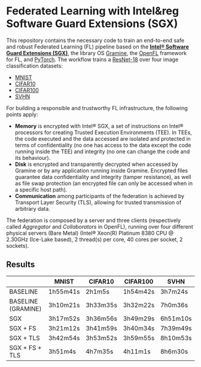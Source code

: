 # Federated Learning with Intel&reg Software Guard Extensions (SGX)

This repository contains the necessary code to train an end-to-end safe and robust Federated Learning (FL) pipeline based on the [**Intel&reg; Software Guard Extensions (SGX)**](https://www.intel.com/content/www/us/en/architecture-and-technology/software-guard-extensions.html), the library OS [Gramine](https://gramineproject.io/), the [OpenFL](https://openfl.readthedocs.io/en/latest/index.html) framework for FL, and [PyTorch](https://pytorch.org/). The workflow trains a [ResNet-18](https://pytorch.org/vision/main/models/generated/torchvision.models.resnet18.html) over four image classification datasets:
- [MNIST](http://yann.lecun.com/exdb/mnist/)
- [CIFAR10](https://www.cs.toronto.edu/~kriz/cifar.html)
- [CIFAR100](https://www.cs.toronto.edu/~kriz/cifar.html)
- [SVHN](http://ufldl.stanford.edu/housenumbers/)

For building a responsible and trustworthy FL infrastructure, the following points apply:
- **Memory** is encrypted with Intel&reg; SGX, a set of instructions on Intel&reg; processors for creating Trusted Execution Environments (TEE). In TEEs, the code executed and the data accessed are isolated and protected in terms of confidentiality (no one has access to the data except the code running inside the TEE) and integrity (no one can change the code and its behaviour).
- **Disk** is encrypted and transparently decrypted when accessed by Gramine or by any application running inside Gramine. Encrypted files guarantee data confidentiality and integrity (tamper resistance), as well as file swap protection (an encrypted file can only be accessed when in a specific host path).
- **Communication** among participants of the federation is achieved by Transport Layer Security (TLS), allowing for trusted transmission of arbitrary data.

The federation is composed by a server and three clients (respectively called _Aggregator_ and _Collaborators_ in OpenFL), running over four different physical servers (Bare Metal) (Intel&reg; Xeon(R) Platinum 8380 CPU @ 2.30GHz (Ice-Lake based), 2 thread(s) per core, 40 cores per socket, 2 sockets).

## Results
|   | MNIST | CIFAR10 | CIFAR100 | SVHN |
|---|-------|---------|----------|------|
| BASELINE | 1h55m41s | 2h1m5s | 1h54m42s | 3h7m24s |
| BASELINE (GRAMINE)  | 3h10m21s | 3h33m35s | 3h32m22s | 7h0m36s |
| SGX | 3h17m52s | 3h36m56s | 3h49m29s | 6h51m10s |
| SGX + FS | 3h21m12s | 3h41m59s | 3h40m34s | 7h39m49s |
| SGX + TLS| 3h42m54s | 3h53m52s | 3h59m55s | 8h10m53s |
| SGX + FS + TLS| 3h51m4s | 4h7m35s | 4h11m1s | 8h6m30s |